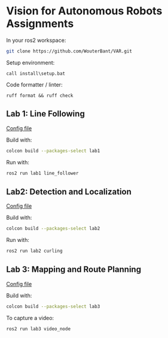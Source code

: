 # Vision for Autonomous Robots Assignments

In your ros2 workspace:
```bash
git clone https://github.com/WouterBant/VAR.git
```

Setup environment:
```
call install\setup.bat
```

Code formatter / linter:
```
ruff format && ruff check
```

## Lab 1: Line Following
[Config file](configs/lab1/config.yaml)

Build with:
```bash
colcon build --packages-select lab1
```

Run with:
```bash
ros2 run lab1 line_follower
```

## Lab2: Detection and Localization
[Config file](configs/lab2/config.yaml)

Build with:
```bash
colcon build --packages-select lab2
```

Run with:
```bash
ros2 run lab2 curling
```

## Lab 3: Mapping and Route Planning
[Config file](configs/lab3/config.yaml)

Build with:
```bash
colcon build --packages-select lab3
```

To capture a video:
```bash
ros2 run lab3 video_node
```
